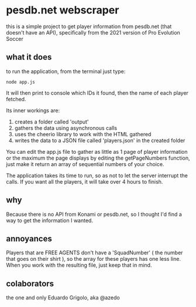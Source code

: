 # pesdb.net webscraper

this is a simple project to get player information from pesdb.net (that doesn't have an API), specifically from the 2021 version of Pro Evolution Soccer

## what it does

to run the application, from the terminal just type:

``` node app.js ```

It will then print to console which IDs it found, then the name of each player fetched.

Its inner workings are:

1. creates a folder called 'output'
2. gathers the data using asynchronous calls
3. uses the cheerio library to work with the HTML gathered
4. writes the data to a JSON file called 'players.json' in the created folder

You can edit the app.js file to gather as little as 1 page of player information or the maximum the page displays by editing the getPageNumbers function, just make it return an array of sequential numbers of your choice.

The application takes its time to run, so as not to let the server interrupt the calls. If you want all the players, it will take over 4 hours to finish.

## why

Because there is no API from Konami or pesdb.net, so I thought I'd find a way to get the information I wanted.

## annoyances

Players that are FREE AGENTS don't have a 'SquadNumber' ( the number that goes on their shirt ), so the array for these players has one less line. When you work with the resulting file, just keep that in mind.

## colaborators

the one and only Eduardo Grigolo, aka @azedo

